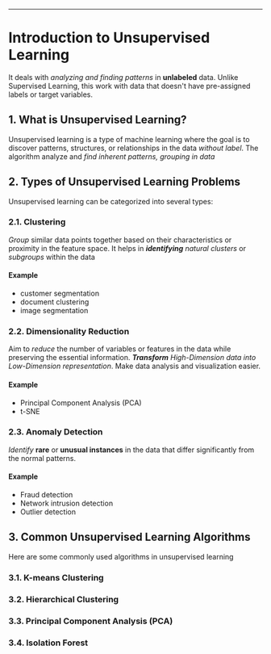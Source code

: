 
----
# Introduction to Unsupervised Learning

It deals with *analyzing and finding patterns* in **unlabeled** data. Unlike Supervised Learning, this work with data that doesn't have pre-assigned labels or target variables.

## 1. What is Unsupervised Learning?
Unsupervised learning is a type of machine learning where the goal is to discover patterns, structures, or relationships in the data *without label*. The algorithm analyze and *find inherent patterns, grouping in data*

## 2. Types of Unsupervised Learning Problems

Unsupervised learning can be categorized into several types:

### 2.1. Clustering

*Group* similar data points together based on their characteristics or proximity in the feature space. It helps in ***identifying*** *natural clusters* or *subgroups* within the data

#### Example
- customer segmentation
- document clustering
- image segmentation

### 2.2. Dimensionality Reduction
Aim to *reduce* the number of variables or features in the data while preserving the essential information. ***Transform** High-Dimension data into Low-Dimension representation*. Make data analysis and visualization easier.

#### Example 
- Principal Component Analysis (PCA)
- t-SNE

### 2.3. Anomaly Detection
*Identify* **rare** or **unusual instances** in the data that differ significantly from the normal patterns.

#### Example
- Fraud detection
- Network intrusion detection
- Outlier detection

## 3. Common Unsupervised Learning Algorithms
Here are some commonly used algorithms in unsupervised learning

### 3.1. K-means Clustering

### 3.2. Hierarchical Clustering

### 3.3. Principal Component Analysis (PCA)

### 3.4. Isolation Forest


